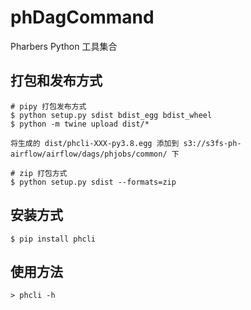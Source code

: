# phDagCommand
Pharbers Python 工具集合

## 打包和发布方式
```androiddatabinding
# pipy 打包发布方式
$ python setup.py sdist bdist_egg bdist_wheel
$ python -m twine upload dist/*

将生成的 dist/phcli-XXX-py3.8.egg 添加到 s3://s3fs-ph-airflow/airflow/dags/phjobs/common/ 下

# zip 打包方式
$ python setup.py sdist --formats=zip
```

## 安装方式
```androiddatabinding
$ pip install phcli
```

## 使用方法
```androiddatabinding
> phcli -h
```
